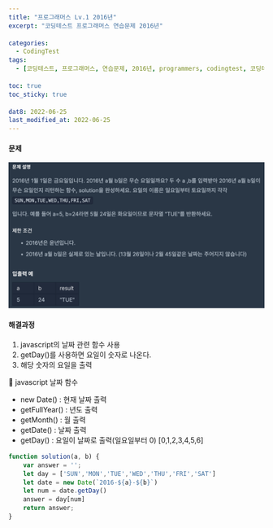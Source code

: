 ```yaml
---
title: "프로그래머스 Lv.1 2016년"
excerpt: "코딩테스트 프로그래머스 연습문제 2016년"

categories:
  - CodingTest
tags:
  - [코딩테스트, 프로그래머스, 연습문제, 2016년, programmers, codingtest, 코딩테스트 연습]

toc: true
toc_sticky: true
 
dat8: 2022-06-25
last_modified_at: 2022-06-25
---
```


#### 문제
![44](/assets/images/44.png)

#### 해결과정
  1. javascript의 날짜 관련 함수 사용
  2. getDay()를 사용하면 요일이 숫자로 나온다.
  3. 해당 숫자의 요일을 출력

:pushpin: javascript 날짜 함수
  * new Date() : 현재 날짜 출력
  * getFullYear() : 년도 출력
  * getMonth() : 월 출력
  * getDate() : 날짜 출력
  * getDay() : 요일이 날짜로 출력(일요일부터 0) [0,1,2,3,4,5,6]

```javascript
function solution(a, b) {
    var answer = '';
    let day = ['SUN','MON','TUE','WED','THU','FRI','SAT']
    let date = new Date(`2016-${a}-${b}`)
    let num = date.getDay()
    answer = day[num]
    return answer;
}
```